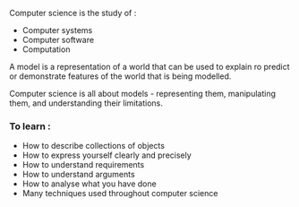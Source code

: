 Computer science is the study of :
- Computer systems
- Computer software
- Computation

A model is a representation of a world that can be used to explain ro predict or demonstrate features of the world that is being modelled.

Computer science is all about models - representing them, manipulating them, and understanding their limitations.

### To learn :
- How to describe collections of objects
- How to express yourself clearly and precisely
- How to understand requirements
- How to understand arguments
- How to analyse what you have done
- Many techniques used throughout computer science

